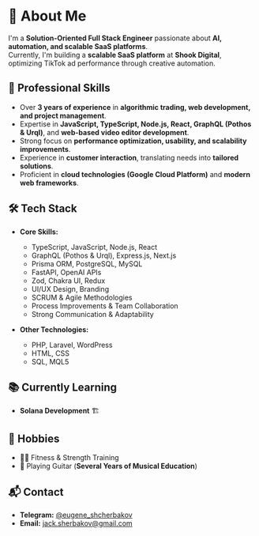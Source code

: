 # 🚀 About Me  
I'm a **Solution-Oriented Full Stack Engineer** passionate about **AI, automation, and scalable SaaS platforms**.  
Currently, I'm building a **scalable SaaS platform** at **Shook Digital**, optimizing TikTok ad performance through creative automation.  

## 💼 Professional Skills  
- Over **3 years of experience** in **algorithmic trading, web development, and project management**.  
- Expertise in **JavaScript, TypeScript, Node.js, React, GraphQL (Pothos & Urql)**, and **web-based video editor development**.  
- Strong focus on **performance optimization, usability, and scalability improvements**.  
- Experience in **customer interaction**, translating needs into **tailored solutions**.  
- Proficient in **cloud technologies (Google Cloud Platform)** and **modern web frameworks**.  

## 🛠️ Tech Stack  
- **Core Skills:**  
  - TypeScript, JavaScript, Node.js, React  
  - GraphQL (Pothos & Urql), Express.js, Next.js  
  - Prisma ORM, PostgreSQL, MySQL  
  - FastAPI, OpenAI APIs  
  - Zod, Chakra UI, Redux  
  - UI/UX Design, Branding  
  - SCRUM & Agile Methodologies  
  - Process Improvements & Team Collaboration  
  - Strong Communication & Adaptability  

- **Other Technologies:**  
  - PHP, Laravel, WordPress  
  - HTML, CSS  
  - SQL, MQL5  

## 📚 Currently Learning  
- **Solana Development** 🏗️  

## 🎯 Hobbies  
- 🏋️‍♂️ Fitness & Strength Training  
- 🎸 Playing Guitar (**Several Years of Musical Education**)  

## 📬 Contact  
- **Telegram:** [@eugene_shcherbakov](https://t.me/eugene_shcherbakov)  
- **Email:** jack.sherbakov@gmail.com  